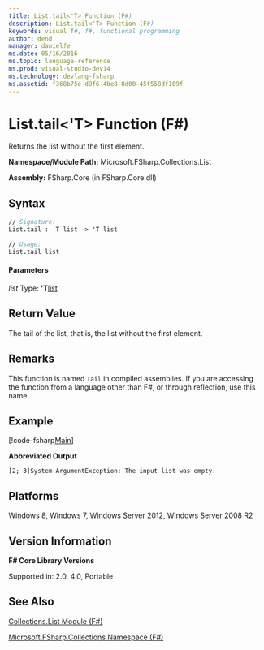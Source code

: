 ```yaml
---
title: List.tail<'T> Function (F#)
description: List.tail<'T> Function (F#)
keywords: visual f#, f#, functional programming
author: dend
manager: danielfe
ms.date: 05/16/2016
ms.topic: language-reference
ms.prod: visual-studio-dev14
ms.technology: devlang-fsharp
ms.assetid: f368b75e-d9f6-4be8-8d00-45f558df109f 
---
```


# List.tail<'T> Function (F#)

Returns the list without the first element.

**Namespace/Module Path:** Microsoft.FSharp.Collections.List

**Assembly:** FSharp.Core (in FSharp.Core.dll)


## Syntax

```fsharp
// Signature:
List.tail : 'T list -> 'T list

// Usage:
List.tail list
```

#### Parameters
*list*
Type: **'T**[list](https://msdn.microsoft.com/library/c627b668-477b-4409-91ed-06d7f1b3e4a7)

## Return Value

The tail of the list, that is, the list without the first element.

## Remarks
This function is named `Tail` in compiled assemblies. If you are accessing the function from a language other than F#, or through reflection, use this name.

## Example

[!code-fsharp[Main](~/samples/snippets/fsharp/lists/snippet63.fs)]

**Abbreviated Output**

```
[2; 3]System.ArgumentException: The input list was empty.
```

## Platforms
Windows 8, Windows 7, Windows Server 2012, Windows Server 2008 R2


## Version Information
**F# Core Library Versions**

Supported in: 2.0, 4.0, Portable

## See Also
[Collections.List Module &#40;F&#35;&#41;](Collections.List-Module-%5BFSharp%5D.md)

[Microsoft.FSharp.Collections Namespace &#40;F&#35;&#41;](Microsoft.FSharp.Collections-Namespace-%5BFSharp%5D.md)
